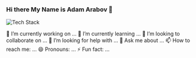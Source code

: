 ### Hi there My Name is Adam Arabov 👋

<p align="left"><img src="https://skillicons.dev/icons?i=postgres,git,github,docker,ts,discord, figma,html,js,mongodb,vscode,sequelize,supabase,replit,redux,react,py,ps,nodejs,nextjs,mongodb android&perline=16" alt="Tech Stack" /> </p>

🔭 I’m currently working on ...
🌱 I’m currently learning ...
👯 I’m looking to collaborate on ...
🤔 I’m looking for help with ...
💬 Ask me about ...
📫 How to reach me: ...
😄 Pronouns: ...
⚡ Fun fact: ...

